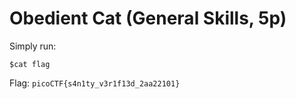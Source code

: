 # Obedient Cat (General Skills, 5p)
Simply run:
```
$cat flag
```
Flag: `picoCTF{s4n1ty_v3r1f13d_2aa22101}`
